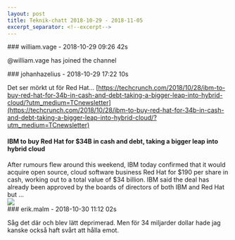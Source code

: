 ```yaml
---
layout: post
title: Teknik-chatt 2018-10-29 - 2018-11-05
excerpt_separator: <!--excerpt-->
---
```

<section class="message" markdown="1">
### william.vage - 2018-10-29 09:26 42s

@william.vage has joined the channel
</section>
<section class="message" markdown="1">
### johanhazelius - 2018-10-29 17:22 10s

Det ser mörkt ut för Red Hat... [https://techcrunch.com/2018/10/28/ibm-to-buy-red-hat-for-34b-in-cash-and-debt-taking-a-bigger-leap-into-hybrid-cloud/?utm_medium=TCnewsletter](https://techcrunch.com/2018/10/28/ibm-to-buy-red-hat-for-34b-in-cash-and-debt-taking-a-bigger-leap-into-hybrid-cloud/?utm_medium=TCnewsletter)

<div class="attachment"><h4>IBM to buy Red Hat for $34B in cash and debt, taking a bigger leap into hybrid cloud</h4><div class="text">After rumours flew around this weekend, IBM today confirmed that it would acquire open source, cloud software business Red Hat for $190 per share in cash, working out to a total value of $34 billion. IBM said the deal has already been approved by the boards of directors of both IBM and Red Hat but …</div>
<a href="https://techcrunch.com/2018/10/28/ibm-to-buy-red-hat-for-34b-in-cash-and-debt-taking-a-bigger-leap-into-hybrid-cloud/?utm_medium=TCnewsletter"><img src="https://techcrunch.com/wp-content/uploads/2018/03/gettyimages-184684731.jpg?w=599" fallback="IBM to buy Red Hat for $34B in cash and debt, taking a bigger leap into hybrid cloud"/></a></div>
    
</section>
<section class="message" markdown="1">
### erik.malm - 2018-10-30 11:12 02s

Såg det där och blev lätt deprimerad. Men för 34 miljarder dollar hade jag kanske också haft svårt att hålla emot.

<!--excerpt-->
</section>
